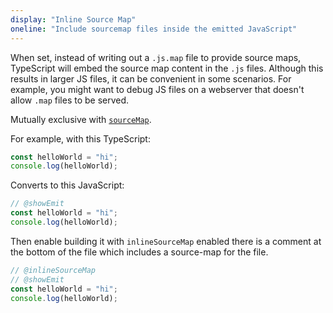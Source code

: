```yaml
---
display: "Inline Source Map"
oneline: "Include sourcemap files inside the emitted JavaScript"
---
```


When set, instead of writing out a `.js.map` file to provide source maps, TypeScript will embed the source map content in the `.js` files.
Although this results in larger JS files, it can be convenient in some scenarios.
For example, you might want to debug JS files on a webserver that doesn't allow `.map` files to be served.

Mutually exclusive with [`sourceMap`](#sourceMap).

For example, with this TypeScript:

```ts
const helloWorld = "hi";
console.log(helloWorld);
```

Converts to this JavaScript:

```ts twoslash
// @showEmit
const helloWorld = "hi";
console.log(helloWorld);
```

Then enable building it with `inlineSourceMap` enabled there is a comment at the bottom of the file which includes
a source-map for the file.

```ts twoslash
// @inlineSourceMap
// @showEmit
const helloWorld = "hi";
console.log(helloWorld);
```
